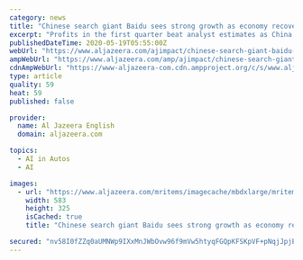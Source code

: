 ```yaml
---
category: news
title: "Chinese search giant Baidu sees strong growth as economy recovers"
excerpt: "Profits in the first quarter beat analyst estimates as China's economy began opening up ahead of the US and Europe."
publishedDateTime: 2020-05-19T05:55:00Z
webUrl: "https://www.aljazeera.com/ajimpact/chinese-search-giant-baidu-sees-strong-growth-economy-recovers-200519042455071.html"
ampWebUrl: "https://www.aljazeera.com/amp/ajimpact/chinese-search-giant-baidu-sees-strong-growth-economy-recovers-200519042455071.html"
cdnAmpWebUrl: "https://www-aljazeera-com.cdn.ampproject.org/c/s/www.aljazeera.com/amp/ajimpact/chinese-search-giant-baidu-sees-strong-growth-economy-recovers-200519042455071.html"
type: article
quality: 59
heat: 59
published: false

provider:
  name: Al Jazeera English
  domain: aljazeera.com

topics:
  - AI in Autos
  - AI

images:
  - url: "https://www.aljazeera.com/mritems/imagecache/mbdxlarge/mritems/Images/2020/5/19/6f6615b595a0407cb5230708d820390d_18.jpg"
    width: 583
    height: 325
    isCached: true
    title: "Chinese search giant Baidu sees strong growth as economy recovers"

secured: "nv58I0fZZq0aUMNWp9IXxMnJWbOvw96f9mVw5htyqFGQpKFSKpVF+pNqjJpjErZLeFGYZObQo7dyB7bUSQNxZfWjNlDttdfCjM6IX1f60NNo05ngfLA9+u/6mYwFWBBHHspjIoNG4NUPAVaM6Hb8sIEsge+8KTUemwwkmn51vSxhE2KRjoRCtNM2NIvMQI7WDgeSLi1WLi1+rHglMM6//TbbnkDDG0bb6UDz44N4i2xjKEBSyH311a4g69ENWozm/CxKIAFYcydBvszltMHjjhcRwflQ10wlECzHSrMXzuzA3E5T8anIF+beN+BTaPbsOcH0AXri+xkwZpnNOz98knq3L/p1lkW8rRW4ujUIDz467DGQSvzrFh/KNK3EAFuWSsl4s/GEjiD7R64uOSvi4D+vk+BG92tlPiD07o25mY8y4q7fluz4Xop6c26WV47RnHlc0n6wcLskZqw/Akr7hBZ8RzgIve1cPSDF5FuSW/g=;OcUfcnzDbJG5OZYkUqIVDA=="
---
```


